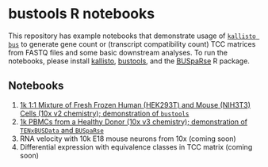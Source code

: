 # bustools R notebooks

This repository has example notebooks that demonstrate usage of [`kallisto bus`](https://www.biorxiv.org/content/10.1101/673285v1) to generate gene count or (transcript compatibility count) TCC matrices from FASTQ files and some basic downstream analyses. To run the notebooks, please install [kallisto](https://pachterlab.github.io/kallisto/starting), [bustools](https://github.com/BUStools/bustools), and the [BUSpaRse](https://github.com/BUStools/BUSpaRse) R package. 

## Notebooks

1. [1k 1:1 Mixture of Fresh Frozen Human (HEK293T) and Mouse (NIH3T3) Cells (10x v2 chemistry); demonstration of `bustools`](https://bustools.github.io/BUS_notebooks_R/10xv2.html)
2. [1k PBMCs from a Healthy Donor (10x v3 chemistry); demonstration of `TENxBUSData` and `BUSpaRse`](https://bustools.github.io/BUS_notebooks_R/10xv3.html)
3. RNA velocity with 10k E18 mouse neurons from 10x (coming soon)
4. Differential expression with equivalence classes in TCC matrix (coming soon)
